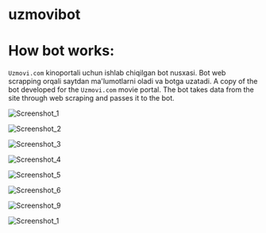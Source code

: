 # uzmovibot

# How bot works: 
`Uzmovi.com` kinoportali uchun ishlab chiqilgan bot nusxasi. Bot web scrapping orqali saytdan ma'lumotlarni oladi va botga uzatadi.
A copy of the bot developed for the `Uzmovi.com` movie portal. The bot takes data from the site through web scraping and passes it to the bot.



![Screenshot_1](https://user-images.githubusercontent.com/99737165/230449653-d7aaa3a1-a268-43ad-80ec-2603c20adce1.png)


![Screenshot_2](https://user-images.githubusercontent.com/99737165/230449707-de666441-ac8c-4322-96d6-410f705df055.png)


![Screenshot_3](https://user-images.githubusercontent.com/99737165/230449728-60561f57-d563-450f-b6f5-c00240a8e7b4.png)

![Screenshot_4](https://user-images.githubusercontent.com/99737165/230449731-5097c3fd-03d9-45d2-808c-3c7df9c6e8c8.png)

![Screenshot_5](https://user-images.githubusercontent.com/99737165/230449738-e383db04-2498-474a-a8bb-735d0d9d042c.png)

![Screenshot_6](https://user-images.githubusercontent.com/99737165/230449760-8aa4d65e-0cf4-43f8-aac1-db276df5dbf1.png)

![Screenshot_9](https://user-images.githubusercontent.com/99737165/230449803-42ff68a0-1ea7-4bc1-baa7-7c68ef5e1282.png)

![Screenshot_1](https://user-images.githubusercontent.com/99737165/230449851-c95395b8-daa5-4d7c-b5fe-a400cfa588ae.png)
